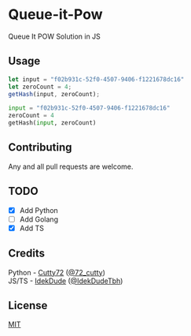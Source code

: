 # Queue-it-Pow

Queue It POW Solution in JS

## Usage

```javascript
let input = "f02b931c-52f0-4507-9406-f1221678dc16"
let zeroCount = 4;
getHash(input, zeroCount);
```

```python
input = "f02b931c-52f0-4507-9406-f1221678dc16"
zeroCount = 4
getHash(input, zeroCount)
```

## Contributing

Any and all pull requests are welcome. 

## TODO
- [X] Add Python
- [ ] Add Golang
- [X] Add TS

## Credits
Python - [Cutty72](https://github.com/Cutty72) ([@72_cutty](https://twitter.com/72_cutty))
<br>
JS/TS - [IdekDude](https://github.com/IdekDude) ([@IdekDudeTbh](https://twitter.com/IdekDudeTbh))

## License

[MIT](https://choosealicense.com/licenses/mit/)
